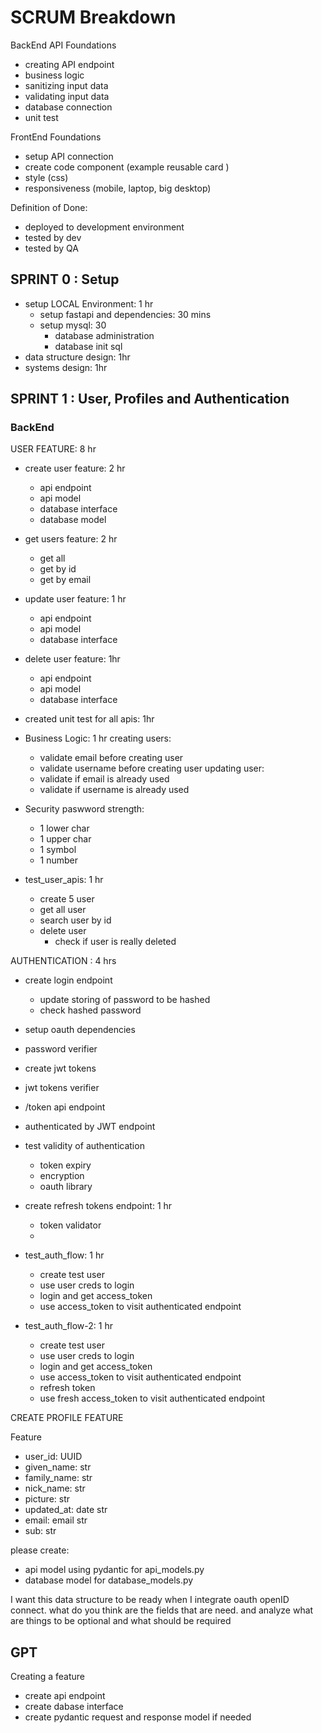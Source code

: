 # SCRUM Breakdown


BackEnd API Foundations
- creating API endpoint
- business logic
- sanitizing input data 
- validating input data
- database connection
- unit test 

FrontEnd Foundations
- setup API connection
- create code component (example reusable card )
- style (css)
- responsiveness (mobile, laptop, big desktop)


Definition of Done:
- deployed to development environment
- tested by dev
- tested by QA

## SPRINT 0 : Setup 
- setup LOCAL Environment: 1 hr
    - setup fastapi and dependencies: 30 mins
    - setup mysql: 30 
        - database administration
        - database init sql 
- data structure design: 1hr 
- systems design: 1hr

## SPRINT 1 : User, Profiles and Authentication

### BackEnd

USER FEATURE: 8 hr
- create user feature: 2 hr 
    - api endpoint
    - api model
    - database interface
    - database model 

- get users feature: 2 hr
    - get all
    - get by id
    - get by email 

- update user feature: 1 hr
    - api endpoint
    - api model
    - database interface

- delete user feature: 1hr
    - api endpoint
    - api model
    - database interface

- created unit test for all apis: 1hr


- Business Logic: 1 hr
    creating users:
    - validate email before creating user
    - validate username before creating user
    updating user:
    - validate if email is already used
    - validate if username is already used

- Security
  paswword strength:
    - 1 lower char
    - 1 upper char
    - 1 symbol
    - 1 number

- test_user_apis: 1 hr 
  - create 5 user 
  - get all user 
  - search user by id 
  - delete user
    - check if user is really deleted 

AUTHENTICATION : 4 hrs 
- create login endpoint 
  - update storing of password to be hashed
  - check hashed password 

- setup oauth dependencies 
- password verifier
- create jwt tokens
- jwt tokens verifier
- /token api endpoint 
- authenticated by JWT endpoint 

- test validity of authentication 
    - token expiry
    - encryption
    - oauth library 

- create refresh tokens endpoint: 1 hr
  - token validator
  -  


- test_auth_flow: 1 hr 
    - create test user
    - use user creds to login
    - login and get access_token
    - use access_token to visit authenticated endpoint

- test_auth_flow-2: 1 hr 
    - create test user
    - use user creds to login
    - login and get access_token
    - use access_token to visit authenticated endpoint
    - refresh token
    - use fresh access_token to visit authenticated endpoint

CREATE PROFILE FEATURE 

Feature 
- user_id: UUID 
- given_name: str 
- family_name: str 
- nick_name: str 
- picture: str 
- updated_at: date str 
- email: email str 
- sub: str 

please create:
- api model using pydantic for api_models.py
- database model for database_models.py

I want this data structure to be ready when I integrate oauth openID connect.
what do you think are the fields that are need. 
and analyze what are things to be optional and what should be required


## GPT 

Creating a feature
- create api endpoint
- create dabase interface 
- create pydantic request and response model if needed
